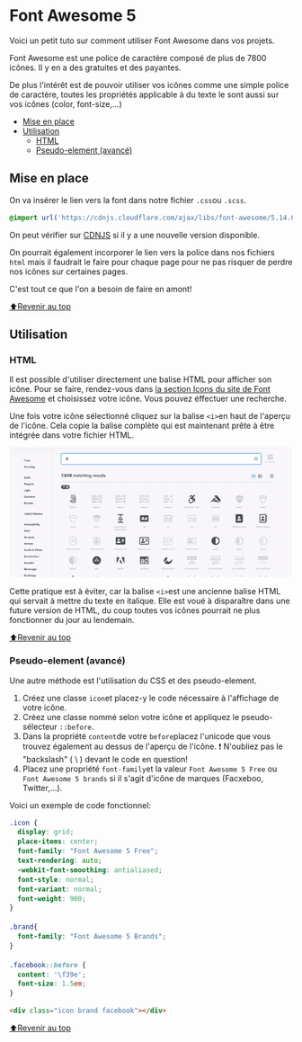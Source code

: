 <!-- omit in toc -->
# Font Awesome 5

Voici un petit tuto sur comment utiliser Font Awesome dans vos projets.

Font Awesome est une police de caractère composé de plus de 7800 icônes. Il y en a des gratuites et des payantes.

De plus l'intérêt est de pouvoir utiliser vos icônes comme une simple police de caractère, toutes les propriétés applicable à du texte le sont aussi sur vos icônes (color, font-size,...)

- [Mise en place](#mise-en-place)
- [Utilisation](#utilisation)
  - [HTML](#html)
  - [Pseudo-element (avancé)](#pseudo-element-avancé)

## Mise en place

On va insérer le lien vers la font dans notre fichier `.css`ou `.scss`.

```css
@import url('https://cdnjs.cloudflare.com/ajax/libs/font-awesome/5.14.0/css/all.min.css');
```

On peut vérifier sur [CDNJS](https://cdnjs.com/libraries/font-awesome) si il y a une nouvelle version disponible.

On pourrait également incorporer le lien vers la police dans nos fichiers `html` mais il faudrait le faire pour chaque page pour ne pas risquer de perdre nos icônes sur certaines pages.

C'est tout ce que l'on a besoin de faire en amont!

[:arrow_up:Revenir au top](#Font-Awesome-5)

## Utilisation

### HTML

Il est possible d'utiliser directement une balise HTML pour afficher son icône. Pour se faire, rendez-vous dans [la section Icons du site de Font Awesome](https://fontawesome.com/icons) et choisissez votre icône. Vous pouvez éffectuer une recherche. 

Une fois votre icône sélectionné cliquez sur la balise `<i>`en haut de l'aperçu de l'icône. Cela copie la balise complète qui est maintenant prête à être intégrée dans votre fichier HTML.

![fa-icon](images/fa-icon.gif)

Cette pratique est à éviter, car la balise `<i>`est une ancienne balise HTML qui servait à mettre du texte en italique. Elle est voué à disparaître dans une future version de HTML, du coup toutes vos icônes pourrait ne plus fonctionner du jour au lendemain.

[:arrow_up:Revenir au top](#Font-Awesome-5)

### Pseudo-element (avancé)

Une autre méthode est l'utilisation du CSS et des pseudo-element. 

1. Créez une classe `icon`et placez-y le code nécessaire à l'affichage de votre icône.
2. Créez une classe nommé selon votre icône et appliquez le pseudo-sélecteur `::before`.
3. Dans la propriété `content`de votre `before`placez l'unicode que vous trouvez également au dessus de l'aperçu de l'icône. :exclamation: N'oubliez pas le "backslash" ( \\ ) devant le code en question!
4. Placez une propriété `font-family`et la valeur `Font Awesome 5 Free` ou `Font Awesome 5 brands` si il s'agit d'icône de marques (Facxeboo, Twitter,...).

Voici un exemple de code fonctionnel:

```css
.icon {
  display: grid;
  place-items: center;
  font-family: "Font Awesome 5 Free"; 
  text-rendering: auto;
  -webkit-font-smoothing: antialiased;
  font-style: normal;
  font-variant: normal;
  font-weight: 900; 
}

.brand{
  font-family: "Font Awesome 5 Brands";
}

.facebook::before {
  content: '\f39e';
  font-size: 1.5em;
}
```

```html
<div class="icon brand facebook"></div>
```

[:arrow_up:Revenir au top](#Font-Awesome-5)
